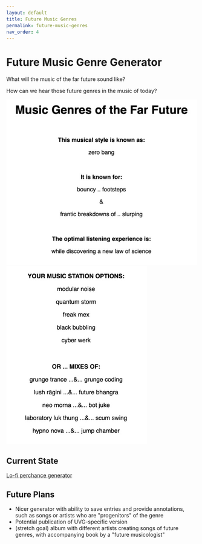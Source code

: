 ```yaml
---
layout: default
title: Future Music Genres
permalink: future-music-genres
nav_order: 4
---
```


# Future Music Genre Generator

What will the music of the far future sound like?

How can we hear those future genres in the music of today?

![Sample image of Future Music Genre Generator](/img/future-music-teaser-2.jpg)
![Sample image of Future Music Genre Generator](/img/future-music-teaser.jpg)


## Current State ##

[Lo-fi perchance generator](https://perchance.org/music-genres-draft)



## Future Plans ##

* Nicer generator with ability to save entries and provide annotations, such as songs or artists who are "progenitors" of the genre
* Potential publication of UVG-specific version
* (stretch goal) album with different artists creating songs of future genres, with accompanying book by a "future musicologist"

